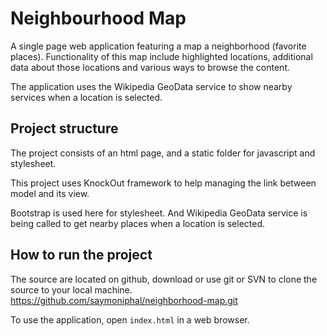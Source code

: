 # Neighbourhood Map

A single page web application featuring a map a neighborhood (favorite
places). Functionality of this map include highlighted locations,
additional data about those locations and various ways to browse the
content.

The application uses the Wikipedia GeoData service to show nearby
services when a location is selected.

## Project structure

The project consists of an html page, and a static folder for javascript and
stylesheet.

This project uses KnockOut framework to help managing the link between model and
its view.

Bootstrap is used here for stylesheet. And Wikipedia GeoData service is being
called to get nearby places when a location is selected.

## How to run the project

The source are located on github, download or use git or SVN to clone the source
to your local machine.
https://github.com/saymoniphal/neighborhood-map.git


To use the application, open `index.html` in a web browser.

